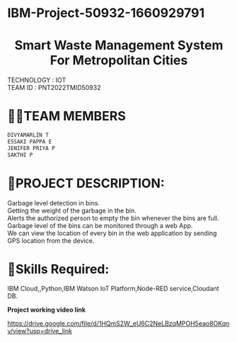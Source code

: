 
                   
# IBM-Project-50932-1660929791
</div> 
  
  <div align="center">
  
 # **Smart Waste Management System For Metropolitan Cities**      
   </div> 

TECHNOLOGY : IOT        
TEAM ID : PNT2022TMID50932  


# **👩‍👦TEAM MEMBERS**    
```html                      
DIVYAMARLIN T          
ESSAKI PAPPA E        
JENIFER PRIYA P         
SAKTHI P        
```          

# **📜PROJECT DESCRIPTION:**          
Garbage level detection in bins.     
Getting the weight of the garbage in the bin.      
Alerts the authorized person to empty the bin whenever the bins are full.     
Garbage level of the bins can be monitored through a web App.        
We can view the location of every bin in the web application by sending GPS location from the device.    

# **🎯Skills Required:**        
IBM Cloud,,Python,IBM Watson IoT Platform,Node-RED service,Cloudant DB.


**Project working video link**          
  
https://drive.google.com/file/d/1HQmS2W_eU6C2NeLBzqMPOH5eao8OKqnv/view?usp=drive_link

